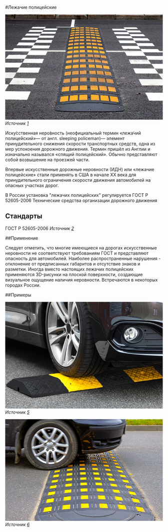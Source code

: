 #Лежачие полицейские


![лежачий полицейский](speed_bumps/img1.webp "лежачий полицейский ")*Источник [1]* 

Иску́сственная неро́вность (неофициальный термин «лежа́чий полице́йский»— от англ. sleeping policeman)— элемент принудительного снижения скорости транспортных средств, одна из мер успокоения дорожного движения. Термин пришёл из Англии и изначально назывался «спящий полицейский». Обычно представляют собой возвышение на проезжей части.

Впервые искусственные дорожные неровности (ИДН) или «лежачие полицейские» стали применять в США в начале XX века для принудительного ограничения скорости движения автомобилей на опасных участках дорог.

В России установка "лежачих полицейских" регулируется ГОСТ Р 52605-2006
Технические средства организации дорожного движения


## Стандарты

ГОСТ Р 52605-2006 *Источник [2]* 


##Применение

Следует отметить, что многие имеющиеся на дорогах искусственные неровности не соответствуют требованиям ГОСТ и представляют опасность для автомобилей. Наиболее распространенные нарушения - отклонение от предписанных габаритов и отсутствие знаков и разметки.
Иногда вместо настоящих лежачих полицейских применяются 3D-рисунки на плоской поверхности, создающие визуальное ощущение наличия неровности. Встречаются в некоторых городах России.

##Примеры 

![лежачий полицейский](speed_bumps/img3.png "лежачий полицейский ") *Источник [5]* 

![лежачий полицейский ](speed_bumps/img4.png "лежачий полицейский ") *Источник [6]*



[1]: https://carsweek.ru/news/News_in_the_world/1212387/
[2]: https://docs.cntd.ru/document/1200048469
[3]: https://ru.wikipedia.org/wiki/%D0%98%D1%81%D0%BA%D1%83%D1%81%D1%81%D1%82%D0%B2%D0%B5%D0%BD%D0%BD%D0%B0%D1%8F_%D0%BD%D0%B5%D1%80%D0%BE%D0%B2%D0%BD%D0%BE%D1%81%D1%82%D1%8C
[5]: https://www.dortec.ru/statji/tot-samyy-lezhachiy-politseyskiy.html
[6]: https://novate.ru/blogs/111219/52702/
